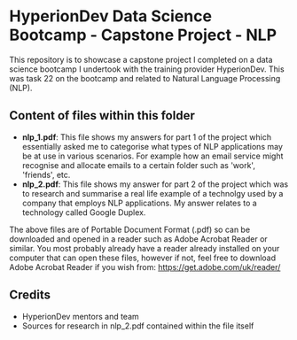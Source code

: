 # HyperionDev Data Science Bootcamp - Capstone Project - NLP

This repository is to showcase a capstone project I completed on a data science bootcamp I undertook with the training provider HyperionDev. This was task 22 on the bootcamp and related to Natural Language Processing (NLP).

## Content of files within this folder

- **nlp_1.pdf**: This file shows my answers for part 1 of the project which essentially asked me to categorise what types of NLP applications may be at use in various scenarios. For example how an email service might recognise and allocate emails to a certain folder such as 'work', 'friends', etc.
- **nlp_2.pdf**: This file shows my answer for part 2 of the project which was to research and summarise a real life example of a technolgy used by a company that employs NLP applications. My answer relates to a technology called Google Duplex.

The above files are of Portable Document Format (.pdf) so can be downloaded and opened in a reader such as Adobe Acrobat Reader or similar. You most probably already have a reader already installed on your computer that can open these files, however if not, feel free to download Adobe Acrobat Reader if you wish from: <https://get.adobe.com/uk/reader/>

## Credits
- HyperionDev mentors and team
- Sources for research in nlp_2.pdf contained within the file itself
